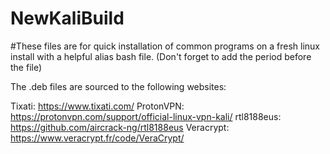 # NewKaliBuild
#These files are for quick installation of common programs on a fresh linux install with a helpful alias bash file. (Don't forget to add the period before the file)

The .deb files are sourced to the following websites:

Tixati: https://www.tixati.com/
ProtonVPN: https://protonvpn.com/support/official-linux-vpn-kali/
rtl8188eus: https://github.com/aircrack-ng/rtl8188eus
Veracrypt: https://www.veracrypt.fr/code/VeraCrypt/
